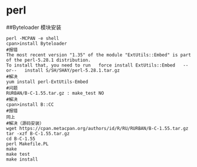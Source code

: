 # perl
##Byteloader 模块安装

    perl -MCPAN -e shell
    cpan>install Byteloader
    #报错
    The most recent version "1.35" of the module "ExtUtils::Embed" is part of the perl-5.28.1 distribution. 
    To install that, you need to run   force install ExtUtils::Embed   --or--   install S/SH/SHAY/perl-5.28.1.tar.gz
    #解决
    yum install perl-ExtUtils-Embed
    #问题
    RURBAN/B-C-1.55.tar.gz : make_test NO
    #解决
    cpan>install B::CC
    #报错
    同上
    #解决（源码安装）
    wget https://cpan.metacpan.org/authors/id/R/RU/RURBAN/B-C-1.55.tar.gz
    tar -xzf B-C-1.55.tar.gz
    cd B-C-1.55
    perl Makefile.PL
    make
    make test
    make install

